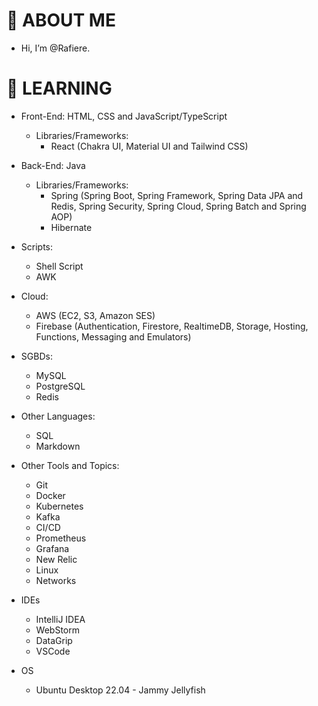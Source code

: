 # 👋 ABOUT ME

-  Hi, I’m @Rafiere.

# 👀 LEARNING

  - Front-End: HTML, CSS and JavaScript/TypeScript
    - Libraries/Frameworks: 
      - React (Chakra UI, Material UI and Tailwind CSS)

  - Back-End: Java
    - Libraries/Frameworks: 
      - Spring (Spring Boot, Spring Framework, Spring Data JPA and Redis, Spring Security, Spring Cloud, Spring Batch and Spring AOP) 
      - Hibernate
 
  - Scripts:
    - Shell Script
    - AWK

  - Cloud: 
    - AWS (EC2, S3, Amazon SES) 
    - Firebase (Authentication, Firestore, RealtimeDB, Storage, Hosting, Functions, Messaging and Emulators)

  - SGBDs: 
    - MySQL
    - PostgreSQL
    - Redis

  - Other Languages: 
    - SQL
    - Markdown

  - Other Tools and Topics: 
    - Git
    - Docker
    - Kubernetes
    - Kafka
    - CI/CD
    - Prometheus
    - Grafana
    - New Relic
    - Linux
    - Networks

  - IDEs
    - IntelliJ IDEA
    - WebStorm
    - DataGrip
    - VSCode

  - OS
    - Ubuntu Desktop 22.04 - Jammy Jellyfish
